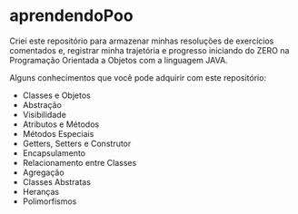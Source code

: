 # aprendendoPoo
Criei este repositório para armazenar minhas resoluções de exercícios comentados e, registrar minha trajetória e progresso iniciando do ZERO na Programação Orientada a Objetos com a linguagem JAVA.

Alguns conhecimentos que você pode adquirir com este repositório:
- Classes e Objetos
- Abstração
- Visibilidade
- Atributos e Métodos
- Métodos Especiais 
- Getters, Setters e Construtor
- Encapsulamento
- Relacionamento entre Classes
- Agregação
- Classes Abstratas
- Heranças
- Polimorfismos

